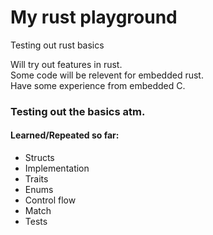 # My rust playground
Testing out rust basics<br />

Will try out features in rust.<br />
Some code will be relevent for embedded rust.<br />
Have some experience from embedded C.

### Testing out the basics atm.
#### Learned/Repeated so far:	  
<ul>
  <li>Structs</li>
  <li>Implementation</li>
  <li>Traits</li>
  <li>Enums</li>
  <li>Control flow</li>
  <li>Match</li>
  <li>Tests</li>
</ul>
